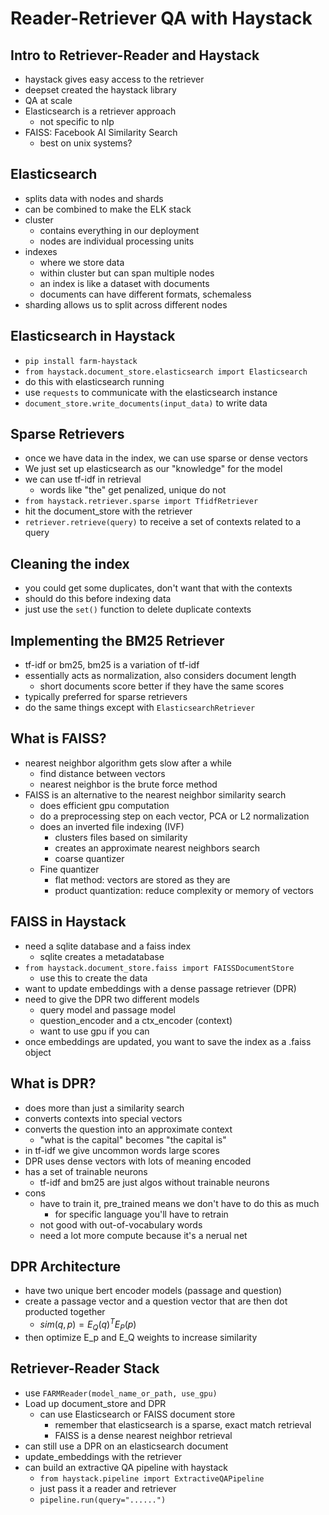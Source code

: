 # Reader-Retriever QA with Haystack

## Intro to Retriever-Reader and Haystack

- haystack gives easy access to the retriever
- deepset created the haystack library
- QA at scale
- Elasticsearch is a retriever approach
	- not specific to nlp
- FAISS: Facebook AI Similarity Search
	- best on unix systems?

## Elasticsearch

- splits data with nodes and shards
- can be combined to make the ELK stack
- cluster
	- contains everything in our deployment
	- nodes are individual processing units
- indexes
	- where we store data
	- within cluster but can span multiple nodes
	- an index is like a dataset with documents
	- documents can have different formats, schemaless
- sharding allows us to split across different nodes

## Elasticsearch in Haystack

- `pip install farm-haystack`
- `from haystack.document_store.elasticsearch import Elasticsearch`
- do this with elasticsearch running
- use `requests` to communicate with the elasticsearch instance
- `document_store.write_documents(input_data)` to write data

## Sparse Retrievers

- once we have data in the index, we can use sparse or dense vectors
- We just set up elasticsearch as our "knowledge" for the model
- we can use tf-idf in retrieval
	- words like "the" get penalized, unique do not
- `from haystack.retriever.sparse import TfidfRetriever`
- hit the document_store with the retriever
- `retriever.retrieve(query)` to receive a set of contexts related to a query

## Cleaning the index

- you could get some duplicates, don't want that with the contexts
- should do this before indexing data
- just use the `set()` function to delete duplicate contexts

## Implementing the BM25 Retriever

- tf-idf or bm25, bm25 is a variation of tf-idf
- essentially acts as normalization, also considers document length
	- short documents score better if they have the same scores
- typically preferred for sparse retrievers
- do the same things except with `ElasticsearchRetriever`

## What is FAISS?

- nearest neighbor algorithm gets slow after a while
	- find distance between vectors 
	- nearest neighbor is the brute force method
- FAISS is an alternative to the nearest neighbor similarity search
	- does efficient gpu computation
	- do a preprocessing step on each vector, PCA or L2 normalization
	- does an inverted file indexing (IVF)
		- clusters files based on similarity
		- creates an approximate nearest neighbors search
		- coarse quantizer
	- Fine quantizer
		- flat method: vectors are stored as they are
		- product quantization: reduce complexity or memory of vectors

## FAISS in Haystack

- need a sqlite database and a faiss index
	- sqlite creates a metadatabase 
- `from haystack.document_store.faiss import FAISSDocumentStore`
	- use this to create the data
- want to update embeddings with a dense passage retriever (DPR)
- need to give the DPR two different models
	- query model and passage model
	- question_encoder and a ctx_encoder (context)
	- want to use gpu if you can
- once embeddings are updated, you want to save the index as a .faiss object

## What is DPR?

- does more than just a similarity search
- converts contexts into special vectors
- converts the question into an approximate context
	- "what is the capital" becomes "the capital is"
- in tf-idf we give uncommon words large scores
- DPR uses dense vectors with lots of meaning encoded
- has a set of trainable neurons
	- tf-idf and bm25 are just algos without trainable neurons
- cons
	- have to train it, pre_trained means we don't have to do this as much
		- for specific language you'll have to retrain
	- not good with out-of-vocabulary words
	- need a lot more compute because it's a nerual net

## DPR Architecture

- have two unique bert encoder models (passage and question)
- create a passage vector and a question vector that are then dot producted together
	- $sim(q,p)=E_Q(q)^T E_P(p)$
- then optimize E_p and E_Q weights to increase similarity

## Retriever-Reader Stack

- use `FARMReader(model_name_or_path, use_gpu)`
- Load up document_store and DPR
	- can use Elasticsearch or FAISS document store
		- remember that elasticsearch is a sparse, exact match retrieval
		- FAISS is a dense nearest neighbor retrieval
- can still use a DPR on an elasticsearch document
- update_embeddings with the retriever
- can build an extractive QA pipeline with haystack
	- `from haystack.pipeline import ExtractiveQAPipeline`
	- just pass it a reader and retriever
	- `pipeline.run(query="......")`
 
